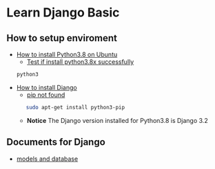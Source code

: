 # Learn Django Basic

## How to setup enviroment

- [How to install Python3.8 on Ubuntu](https://phoenixnap.com/kb/how-to-install-python-3-ubuntu)
  - [Test if install python3.8x successfully](https://askubuntu.com/questions/1144446/python-installed-in-ubuntu-but-python-command-not-found)
  ```sh
  python3
  ```
- [How to install Diango](https://docs.djangoproject.com/en/3.2/topics/install/#installing-official-release)
  - [pip not found](https://stackoverflow.com/questions/18363022/importerror-no-module-named-pip)
  ```sh
     sudo apt-get install python3-pip
  ```
  - **Notice** The Django version installed for Python3.8 is Django 3.2

## Documents for Django

- [models and database](https://docs.djangoproject.com/en/3.2/topics/db/)
